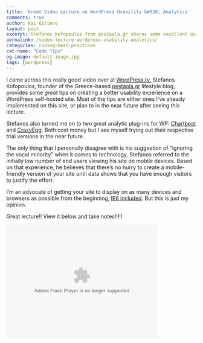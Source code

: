 ```yaml
---
title: 'Great Video Lecture on WordPress Usability &#038; Analytics'
comments: true
author: Kai Gittens
layout: post
excerpt: Stefanos Kofopoulos from pestaola.gr shares some excellent usability & analytics tips that he applied to his Wordpress-based blog.
permalink: /video-lecture-wordpress-usability-analytics/
categories: coding-best-practices
cat-name: "Code Tips"
og-image: default-image.jpg
tags: [wordpress]
---
```

I came across this really good video over at [WordPress.tv.][1] Stefanos Kofopoulos, founder of the Greece-based [pestaola.gr][2] lifestyle blog, provides some *great* tips on creating a better usability experience on a WordPress self-hosted site. Most of the tips are either ones I’ve already implemented on this site, or plan to in the near future after seeing this lecture.

 [1]: http://wordpress.tv/
 [2]: http://pestaola.gr/

Stefanos also turned me on to two great analytic plug-ins for WP: [Chartbeat][3] and [CrazyEgg][4]. Both cost money but I see myself trying out their respective trial versions in the near future.

 [3]: http://chartbeat.com/
 [4]: http://www.crazyegg.com/

The only thing that I personally disagree with is his suggestion of “ignoring the vocal minority” when it comes to technology. Stefanos referred to the initially low number of end users viewing his site on mobile devices. Based on that experience, he believes that there’s no hurry to create a mobile-friendly version of your site until data shows that you have enough visitors to justify the effort.

I’m an advocate of getting your site to display on as many devices and browsers as possible from the beginning, [IE6 included][5]. But this is just my opinion.

 [5]: http://kaidez.com/reasons-design-websites-internet-explorer-6/

Great lecture!! View it below and take notes!!!!!

<embed type="application/x-shockwave-flash" src="http://s0.videopress.com/player.swf?v=1.03" width="400" height="300" wmode="direct" seamlesstabbing="true" allowfullscreen="true" allowscriptaccess="always" overstretch="true" flashvars="guid=E1lnAt3r&amp;isDynamicSeeking=true"></embed>